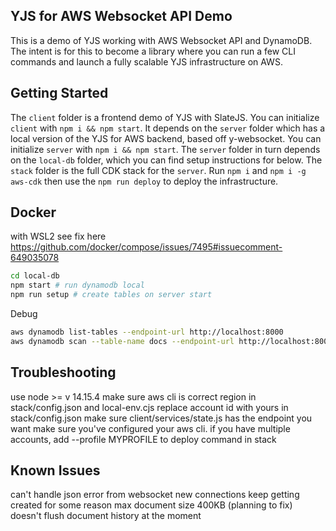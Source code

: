 ## YJS for AWS Websocket API Demo
This is a demo of YJS working with AWS Websocket API and DynamoDB. The intent is for this to become a library where you can run a few CLI commands and launch a fully scalable YJS infrastructure on AWS.

## Getting Started
The `client` folder is a frontend demo of YJS with SlateJS. You can initialize `client` with `npm i && npm start`. It depends on the `server` folder which has a local version of the YJS for AWS backend, based off y-websocket. You can initialize `server` with `npm i && npm start`. The `server` folder in turn depends on the `local-db` folder, which you can find setup instructions for below. The `stack` folder is the full CDK stack for the `server`. Run `npm i` and `npm i -g aws-cdk` then use the `npm run deploy` to deploy the infrastructure.

## Docker

with WSL2 see fix here https://github.com/docker/compose/issues/7495#issuecomment-649035078

```sh
cd local-db
npm start # run dynamodb local
npm run setup # create tables on server start
```

Debug
```sh
aws dynamodb list-tables --endpoint-url http://localhost:8000
aws dynamodb scan --table-name docs --endpoint-url http://localhost:8000
```

## Troubleshooting

use node >= v 14.15.4
make sure aws cli is correct region in stack/config.json and local-env.cjs
replace account id with yours in stack/config.json
make sure client/services/state.js has the endpoint you want
make sure you've configured your aws cli. if you have multiple accounts, add --profile MYPROFILE to deploy command in stack

## Known Issues

can't handle json error from websocket
new connections keep getting created for some reason
max document size 400KB (planning to fix)
doesn't flush document history at the moment
